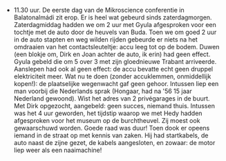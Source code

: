 - 11.30 uur. De eerste dag van de Mikroscience conferentie in Balatonalmádi zit erop. Er is heel wat gebeurd sinds zaterdagmorgen. Zaterdagmiddag hadden we om 2 uur met Gyula afgesproken voor een tochtje met de auto door de heuvels van Buda. Toen we om goed 2 uur in de auto stapten en weg wilden rijden gebeurde er niets na het omdraaien van het contactsleuteltje: accu leeg tot op de bodem. Duwen (een blokje om, Dirk en Joan achter de auto, ik erin) had geen effect. Gyula gebeld die om 5 over 3 met zijn gloednieuwe Trabant arriveerde. Aanslepen had ook al geen effect: de accu bevatte echt geen druppel elektriciteit meer. Wat nu te doen (zonder accuklemmen, onmiddellijk kopen!): de plaatselijke wegenwacht gaf geen gehoor. Intussen liep een man voorbij die Nederlands sprak (Hongaar, had na '56 15 jaar Nederland gewoond). Wist het adres van 2 privégarages in de buurt. Met Dirk opgezocht, aangebeld: geen succes, niemand thuis. Intussen was het 4 uur geworden, het tijdstip waarop we met Hedy hadden afgesproken voor het museum op de burchtheuvel. Zij moest ook gewaarschuwd worden. Goede raad was duur! Toen dook er opeens iemand in de straat op met kennis van zaken. Hij had startkabels, de auto naast de zijne gezet, de kabels aangesloten, en zowaar: de motor liep weer als een naaimachine!